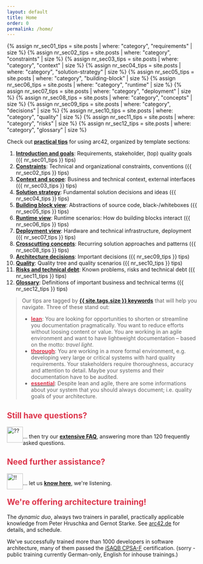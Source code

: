 ```yaml
---
layout: default
title: Home
order: 0
permalink: /home/
---
```


{% assign nr_sec01_tips = site.posts | where: "category", "requirements" | size %}
{% assign nr_sec02_tips = site.posts | where: "category", "constraints" | size %}
{% assign nr_sec03_tips = site.posts | where: "category", "context" | size %}
{% assign nr_sec04_tips = site.posts | where: "category", "solution-strategy" | size  %}
{% assign nr_sec05_tips = site.posts | where: "category", "building-block" | size %}
{% assign nr_sec06_tips = site.posts | where: "category", "runtime" | size %}
{% assign nr_sec07_tips = site.posts | where: "category", "deployment" | size %}
{% assign nr_sec08_tips = site.posts | where: "category", "concepts" | size %}
{% assign nr_sec09_tips = site.posts | where: "category", "decisions" | size %}
{% assign nr_sec10_tips = site.posts | where: "category", "quality" | size %}
{% assign nr_sec11_tips = site.posts | where: "category", "risks" | size %}
{% assign nr_sec12_tips = site.posts | where: "category", "glossary" | size %}



Check out  **[ practical tips](/keywords)** for using arc42, organized by template sections:

1. [**Introduction and goals**](/section-1/): Requirements, stakeholder, (top) quality goals ({{ nr_sec01_tips }} tips)
2. [**Constraints**](/section-2/): Technical and organizational constraints, conventions ({{ nr_sec02_tips }} tips)
3. [**Context and scope**](/section-3/): Business and technical context, external interfaces ({{ nr_sec03_tips }} tips)
4. [**Solution strategy**](/section-4/): Fundamental solution decisions and ideas ({{ nr_sec04_tips }} tips)
5. [**Building block view**](/section-5/): Abstractions of source code, black-/whiteboxes ({{ nr_sec05_tips }} tips)
6. [**Runtime view**](/section-6/): Runtime scenarios: How do building blocks interact ({{ nr_sec06_tips }} tips)
7. [**Deployment view**](/section-7/): Hardware and technical infrastructure, deployment ({{ nr_sec07_tips }} tips)
8. [**Crosscutting concepts**](/section-8/): Recurring solution approaches and patterns ({{ nr_sec08_tips }} tips)
9. [**Architecture decisions**](/section-9/): Important decisions ({{ nr_sec09_tips }} tips)
10. [**Quality**](/section-10/): Quality tree and quality scenarios ({{ nr_sec10_tips }} tips)
11. [**Risks and technical debt**](/section-11/): Known problems, risks and technical debt ({{ nr_sec11_tips }} tips)
12. [**Glossary**](/section-12/): Definitions of important business and technical terms ({{ nr_sec12_tips }} tips)


>Our tips are tagged by [**{{ site.tags.size }} keywords**](/keywords) that will help you navigate. Three of these stand out:
>
>* **[<font color="#dd354b">lean</font>](/keywords/#lean)**: You are looking for opportunities to shorten or  streamline you documentation pragmatically. You want to reduce efforts without loosing content or value. You are working in an agile environment and want to have lightweight documentation – based on the motto: _travel light_.
>* **[<font color="#dd354b">thorough</font>](/keywords/#thorough)**: You are working in a more formal environment, e.g. developing very large or critical systems with hard quality requirements. Your stakeholders require thoroughness, accuracy and attention to detail. Maybe your systems and their documentation have to be audited.
>* **[<font color="#dd354b">essential</font>](/keywords/#essential)**: Despite lean and agile, there are some informations about your system that you should always document; i.e. quality goals of your architecture.

## <font color="#dd354b">Still have questions?</font>

<a href="https://faq.arc42.org"><img src="/images/faq-icon.png" alt="??" style="float:left;width:42px;height:42px;"></a>
<br>... then try our [**extensive FAQ**](https://faq.arc42.org), answering more than 120 frequently asked questions.

## <font color="#dd354b">Need further assistance?</font>

<a href="/contact"><img src="/images/contact-icon.png" alt="!!" style="float:left;width:42px;height:42px;"></a>
<br>... let us [**know here**](/contact/), we're listening.

## <font color="#dd354b">We're offering architecture training!</font>

The _dynamic duo_, always two trainers in parallel, practically applicable
knowledge from Peter Hruschka and Gernot Starke. See [arc42.de](https://arc42.de/termine) for details, and schedule.

We've successfully trained more than 1000 developers in software architecture,
many of them passed the [iSAQB CPSA-F](https://isaqb.org) certification.
(sorry - public training currently German-only, English for inhouse trainings.)
